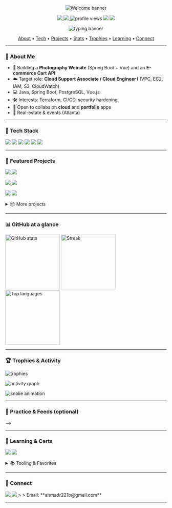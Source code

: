<!-- ===========================================================
  Profile README for: github.com/ahmadr221b1
  Tip: replace placeholders like YOUR_LINKEDIN and IMAGE_URLs.
=========================================================== -->

<!-- Big header banner -->
<p align="center">
  <img src="https://capsule-render.vercel.app/api?type=waving&height=190&color=0:0ea5e9,100:22c55e&text=Hi%20I'm%20Ridhoy%20(ahmadr221b1)!&fontAlign=50&fontColor=ffffff&fontSize=42&animation=fadeIn" alt="Welcome banner"/>
</p>

<!-- (Optional) dark/light logo swap — replace URLs if you have a logo -->
<!--
<p align="center">
  <picture>
    <source media="(prefers-color-scheme: dark)" srcset="DARK_LOGO_URL" />
    <source media="(prefers-color-scheme: light)" srcset="LIGHT_LOGO_URL" />
    <img alt="LuxFrame Media logo" src="LIGHT_LOGO_URL" height="72"/>
  </picture>
</p>
-->

<!-- Badges row -->
<p align="center">
  <a href="https://github.com/ahmadr221b1?tab=followers">
    <img src="https://img.shields.io/github/followers/ahmadr221b1?logo=github&style=for-the-badge" />
  </a>
  <a href="https://github.com/ahmadr221b1?tab=repositories">
    <img src="https://img.shields.io/github/stars/ahmadr221b1?affiliations=OWNER&style=for-the-badge" />
  </a>
  <img src="https://komarev.com/ghpvc/?username=ahmadr221b1&style=for-the-badge&color=0ea5e9" alt="profile views"/>

  <!-- Quick-facts badges -->
  <img src="https://img.shields.io/badge/Atlanta-GA-0ea5e9?style=for-the-badge" />
  <img src="https://img.shields.io/badge/Open_to-Cloud%20Support-22c55e?style=for-the-badge" />
</p>

<!-- Typing headline -->
<p align="center">
  <img src="https://readme-typing-svg.demolab.com?font=Fira+Code&weight=500&pause=1200&center=true&vCenter=true&width=780&lines=Cloud+%26+Full-Stack+Engineer;AWS+re%2FStart+%7C+Spring+Boot+%7C+Vue.js;Cybersecurity+Learner;Freelance+Photographer" alt="typing banner"/>
</p>

<!-- TOC -->
<p align="center">
  <a href="#-about-me">About</a> •
  <a href="#-tech-stack">Tech</a> •
  <a href="#-featured-projects">Projects</a> •
  <a href="#-github-at-a-glance">Stats</a> •
  <a href="#-trophies--activity">Trophies</a> •
  <a href="#-learning--certs">Learning</a> •
  <a href="#-connect">Connect</a>
</p>

---

### 👋 About Me
- 🔭 Building a **Photography Website** (Spring Boot + Vue) and an **E-commerce Cart API**
- ☁️ Target role: **Cloud Support Associate / Cloud Engineer I** (VPC, EC2, IAM, S3, CloudWatch)
- 💻 Java, Spring Boot, PostgreSQL, Vue.js
- 🛠️ Interests: Terraform, CI/CD, security hardening
- 🤝 Open to collabs on **cloud** and **portfolio** apps
- 📸 Real-estate & events (Atlanta)

---

### 🧰 Tech Stack
<p>
  <img src="https://img.shields.io/badge/AWS-232F3E?logo=amazonaws&logoColor=fff&style=for-the-badge"/>
  <img src="https://img.shields.io/badge/Java-007396?logo=openjdk&logoColor=fff&style=for-the-badge"/>
  <img src="https://img.shields.io/badge/Spring%20Boot-6DB33F?logo=springboot&logoColor=fff&style=for-the-badge"/>
  <img src="https://img.shields.io/badge/Vue.js-35495E?logo=vuedotjs&logoColor=4FC08D&style=for-the-badge"/>
  <img src="https://img.shields.io/badge/PostgreSQL-4169E1?logo=postgresql&logoColor=fff&style=for-the-badge"/>
  <img src="https://img.shields.io/badge/JWT-000?logo=jsonwebtokens&logoColor=fff&style=for-the-badge"/>
</p>

---

### 🚀 Featured Projects
<!-- These repos come from your public list -->
<p>
  <a href="https://github.com/ahmadr221b1/Photography-Website">
    <img src="https://github-readme-stats.vercel.app/api/pin/?username=ahmadr221b1&repo=Photography-Website&theme=transparent" />
  </a>
  <a href="https://github.com/ahmadr221b1/RainCheck_SWE_Project">
    <img src="https://github-readme-stats.vercel.app/api/pin/?username=ahmadr221b1&repo=RainCheck_SWE_Project&theme=transparent" />
  </a>
</p>
<p>
  <a href="https://github.com/ahmadr221b1/HomePage_Assignment01">
    <img src="https://github-readme-stats.vercel.app/api/pin/?username=ahmadr221b1&repo=HomePage_Assignment01&theme=transparent" />
  </a>
  <a href="https://github.com/ahmadr221b1/Coding-Challenges">
    <img src="https://github-readme-stats.vercel.app/api/pin/?username=ahmadr221b1&repo=Coding-Challenges&theme=transparent" />
  </a>
</p>
<p>
  <a href="https://github.com/ahmadr221b1/HW3">
    <img src="https://github-readme-stats.vercel.app/api/pin/?username=ahmadr221b1&repo=HW3&theme=transparent" />
  </a>
  <a href="https://github.com/ahmadr221b1/HW4-RRAD">
    <img src="https://github-readme-stats.vercel.app/api/pin/?username=ahmadr221b1&repo=HW4-RRAD&theme=transparent" />
  </a>
</p>

<details>
  <summary>📦 More projects</summary>

- **hands-on-practice** — general practice repo  
- **hands-on-practice__** — practice repo (variant)  
- **hands-on-python-3084712** — LinkedIn Learning course fork  

</details>

---

### 📊 GitHub at a glance
<p>
  <img height="170" src="https://github-readme-stats.vercel.app/api?username=ahmadr221b1&show_icons=true&theme=transparent&rank_icon=github" alt="GitHub stats"/>
  <img height="170" src="https://streak-stats.demolab.com?user=ahmadr221b1&theme=transparent" alt="Streak"/>
  <img height="170" src="https://github-readme-stats.vercel.app/api/top-langs/?username=ahmadr221b1&layout=compact&theme=transparent&langs_count=8" alt="Top languages"/>
</p>

---

### 🏆 Trophies & Activity
<p>
  <img src="https://github-profile-trophy.vercel.app/?username=ahmadr221b1&theme=onedark&no-frame=true&row=1&column=6" alt="trophies"/>
</p>
<p>
  <img src="https://github-readme-activity-graph.vercel.app/graph?username=ahmadr221b1&theme=github-compact" alt="activity graph"/>
</p>

<!-- Contribution Snake (requires the workflow below) -->
<p>
  <img src="https://raw.githubusercontent.com/ahmadr221b1/ahmadr221b1/output/github-contribution-grid-snake.svg" alt="snake animation"/>
</p>

---

### 🧪 Practice & Feeds (optional)
<!-- Uncomment any you use -->

<!-- LeetCode card -->
<!-- <img src="https://leetcard.jacoblin.cool/YOUR_LEETCODE?theme=dark&font=Source%20Code%20Pro" height="200" alt="LeetCode card"/> -->

<!-- WakaTime weekly coding (needs API key + workflow) -->
<!--START_SECTION:waka-->
<!--END_SECTION:waka-->

<!-- Latest blog posts (needs workflow) -->
<!--
### 📝 Latest Posts
<!-- BLOG-POST-LIST:START -->
<!-- BLOG-POST-LIST:END -->
-->

<!-- Spotify (replace UID if you want this) -->
<!-- <img src="https://spotify-github-profile.vercel.app/api/view?uid=YOUR_SPOTIFY_UID&cover_image=true&theme=default&show_offline=false&background_color=000000&interchange=false" height="150" alt="Now Playing on Spotify"/> -->

---

### 🎯 Learning & Certs
<p>
  <img src="https://img.shields.io/badge/AWS%20re%2FStart-Student-FF9900?logo=amazonaws&logoColor=white" />
  <img src="https://img.shields.io/badge/CompTIA-Sec%2B%20(in%20progress)-E01F27" />
</p>

<details>
  <summary>📚 Tooling & Favorites</summary>

- IDE: IntelliJ IDEA, VS Code  
- Terminal: zsh + oh-my-zsh  
- Themes: Dracula / JetBrains Mono  
- Notes: Markdown + Obsidian  
- Camera: Sony A7III (real estate & events)

</details>

---

### 🤝 Connect
<!-- Add your LinkedIn if you want it visible -->
<a href="https://www.linkedin.com/in/ridhoy-ahmad/">
  <img src="https://img.shields.io/badge/LinkedIn-0A66C2?logo=linkedin&logoColor=fff&style=for-the-badge"/>
</a>
<a href="https://github.com/ahmadr221b1">
  <img src="https://img.shields.io/badge/GitHub-181717?logo=github&logoColor=fff&style=for-the-badge"/>
</a>
>
> Email: **ahmadr221b@gmail.com**

---

<!-- ===========================================================
 Actions setup (copy into .github/workflows/*.yml)
 These power the snake, blog, and WakaTime sections.
=========================================================== -->
